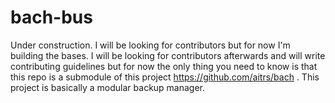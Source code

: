 # bach-bus
Under construction. I will be looking for contributors but for now I'm building the bases.
I will be looking for contributors afterwards and will write contributing guidelines but
for now the only thing you need to know is that this repo is a submodule of this project
https://github.com/aitrs/bach . This project is basically a modular backup manager. 
